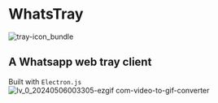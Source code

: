 # WhatsTray
![tray-icon_bundle]([](https://github.com/humzasadiq/WhatsTray/assets/lv_0_20240506003305-ezgif.com-video-to-gif-converter.gif?raw=true))
## A Whatsapp web tray client  
Built with `Electron.js`  
![lv_0_20240506003305-ezgif com-video-to-gif-converter]([](https://github.com/humzasadiq/WhatsTray/assets/tray-icon_bundle.png?raw=true))  
